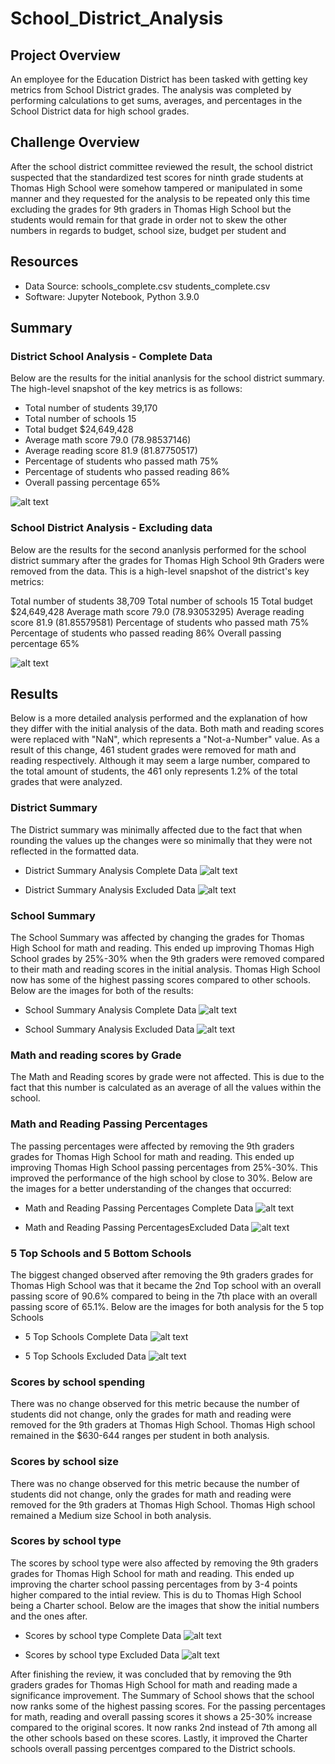 # School_District_Analysis

## Project Overview
An employee for the Education District has been tasked with getting key metrics from School District grades. The analysis was completed by performing calculations to get sums, averages, and percentages in the School District data for high school grades.
## Challenge Overview
After the school district committee reviewed the result, the school district suspected that the standardized test scores for ninth grade students at Thomas High School were somehow tampered or manipulated in some manner and they requested for the analysis to be repeated only this time excluding the grades for 9th graders in Thomas High School but the students would remain for that grade in order not to skew the other numbers in regards to budget, school size, budget per student and 

## Resources
- Data Source: schools_complete.csv
               students_complete.csv
- Software: Jupyter Notebook, Python 3.9.0

## Summary

### District School Analysis - Complete Data
Below are the results for the initial ananlysis for the school district summary. The high-level snapshot of the key metrics is as follows:

- Total number of students 39,170
- Total number of schools 15
- Total budget $24,649,428
- Average math score 79.0 (78.98537146)
- Average reading score 81.9 (81.87750517)
- Percentage of students who passed math 75%
- Percentage of students who passed reading 86%
- Overall passing percentage 65%

![alt text]( )


### School District Analysis - Excluding data
Below are the results for the second ananlysis performed for the school district summary after the grades for Thomas High School 9th Graders were removed from the data. This is a high-level snapshot of the district's key metrics:

Total number of students 38,709
Total number of schools 15
Total budget $24,649,428
Average math score 79.0 (78.93053295)
Average reading score 81.9 (81.85579581)
Percentage of students who passed math 75%
Percentage of students who passed reading 86%
Overall passing percentage 65%

![alt text]( )

## Results
Below is a more detailed analysis performed and the explanation of how they differ with the initial analysis of the data. Both math and reading scores were replaced with "NaN", which represents a "Not-a-Number" value. As a result of this change, 461 student grades were removed for math and reading respectively. Although it may seem a large number, compared to the total amount of students, the 461 only represents 1.2% of the total grades that were analyzed. 

### District Summary 
The District summary was minimally affected due to the fact that when rounding the values up the changes were so minimally that they were not reflected in the formatted data. 
- District Summary Analysis Complete Data
![alt text]( )

- District Summary Analysis Excluded Data
![alt text]( )

### School Summary
The School Summary was affected by changing the grades for Thomas High School for math and reading. This ended up improving Thomas High School grades by 25%-30% when the 9th graders were removed compared to their math and reading scores in the initial analysis. 
Thomas High School now has some of the highest passing scores compared to other schools. Below are the images for both of the results:

- School Summary Analysis Complete Data
![alt text]( )

- School Summary Analysis Excluded Data
![alt text]( )

### Math and reading scores by Grade
The Math and Reading scores by grade were not affected. This is due to the fact that this number is calculated as an average of all the values within the school. 

### Math and Reading Passing Percentages
The passing percentages were  affected by removing the 9th graders grades for Thomas High School for math and reading. This ended up improving Thomas High School passing percentages from 25%-30%. This improved the performance of the high school by close to 30%. Below are the images for a better understanding of the changes that occurred:

- Math and Reading Passing Percentages Complete Data
![alt text]( )

- Math and Reading Passing PercentagesExcluded Data
![alt text]( )

### 5 Top Schools and 5 Bottom Schools
The biggest changed observed after removing the 9th graders grades for Thomas High School was that it became the 2nd Top school with an overall passing score of 90.6% compared to being in the 7th place with an overall passing score of 65.1%. Below are the images for both analysis for the 5 top Schools

- 5 Top Schools  Complete Data
![alt text]( )

- 5 Top Schools Excluded Data
![alt text]( )


### Scores by school spending
There was no change observed for this metric because the number of students did not change, only the grades for math and reading were removed for the 9th graders at Thomas High School. Thomas High school remained in the $630-644 ranges per student in both analysis.

### Scores by school size
There was no change observed for this metric because the number of students did not change, only the grades for math and reading were removed for the 9th graders at Thomas High School. Thomas High school remained a Medium size School in both analysis.

### Scores by school type

The scores by school type were also affected by removing the 9th graders grades for Thomas High School for math and reading. This ended up improving the charter school passing percentages from by 3-4 points higher compared to the intial review. This is du to Thomas High School being a Charter school.  Below are the images that show the initial numbers and the ones after.

- Scores by school type Complete Data
![alt text]( )

- Scores by school type Excluded Data
![alt text]( )

After finishing the review, it was concluded that by removing the 9th graders grades for Thomas High School for math and reading made a significance improvement. The Summary of School shows that the school now ranks some of the highest passing scores. For the passing percentages for math, reading and overall passing scores it shows a 25-30% increase compared to the original scores. It now ranks 2nd instead of 7th among all the other schools based on these scores. Lastly, it improved the Charter schools overall passing percentges compared to the District schools. 




